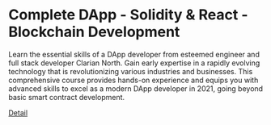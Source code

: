 # Complete DApp - Solidity & React - Blockchain Development

Learn the essential skills of a DApp developer from esteemed engineer and full stack developer Clarian North. Gain early expertise in a rapidly evolving technology that is revolutionizing various industries and businesses. This comprehensive course provides hands-on experience and equips you with advanced skills to excel as a modern DApp developer in 2021, going beyond basic smart contract development. 

[Detail](https://eduitfree.com/courses/complete-dapp-solidity-react-blockchain-development)